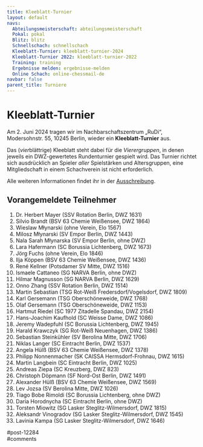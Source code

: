 ```yaml
---
title: Kleeblatt-Turnier 
layout: default
navs:
  Abteilungsmeisterschaft: abteilungsmeisterschaft
  Pokal: pokal
  Blitz: blitz
  Schnellschach: schnellschach
  Kleeblatt-Turnier: kleeblatt-turnier-2024
  Kleeblatt-Turnier 2022: kleeblatt-turnier-2022
  Training: training
  Ergebnisse melden: ergebnisse-melden
  Online Schach: online-chessmail-de
navbar: false
parent_title: Turniere
---
```

<div class="post-12284 page type-page status-publish hentry" id="post-12284">
<h1 class="entry-title">Kleeblatt-Turnier</h1>
<div class="entry-content">
<p>Am 2. Juni 2024 tragen wir im Nachbarschaftszentrum „RuDi“, Modersohnstr. 55, 10245 Berlin, wieder ein <b>Kleeblatt-Turnier</b> aus. </p>
<p>Das (<i>vier</i>blättrige) Kleeblatt steht dabei für die <i>Vierergruppen</i>, in denen jeweils ein DWZ-gewertetes Rundenturnier gespielt wird. Das Turnier richtet sich ausdrücklich an Spieler <i>aller</i> Spielstärken und Altersgruppen, eine Mitgliedschaft in einem Schachverein ist nicht erforderlich.</p>
<p>Alle weiteren Informationen findet ihr in der <a href="https://www.narva-schach.de/wordpress/wp-content/uploads/2024/04/Kleeblatt-Turnier-2024.pdf">Ausschreibung</a>.</p>
<h2>Vorangemeldete Teilnehmer</h2>
<ol>
<li>Dr. Herbert Mayer (SSV Rotation Berlin, DWZ 1631)</li>
<li>Silvio Brandt (BSV 63 Chemie Weißensee, DWZ 1864)</li>
<li>Wieslaw Młynarski (ohne Verein, Elo 1567)</li>
<li>Milosz Młynarski (SV Empor Berlin, DWZ 1443)</li>
<li>Nala Sarah Młynarska (SV Empor Berlin, ohne DWZ)</li>
<li>Lara Hafermann (SC Borussia Lichtenberg, DWZ 1673)</li>
<li>Jörg Fuchs (ohne Verein, Elo 1846)</li>
<li>Ilja Köppen (BSV 63 Chemie Weißensee, DWZ 1436)</li>
<li>René Kellner (Potsdamer SV Mitte, DWZ 1516)</li>
<li>Ismaele Cattaneo (SG NARVA Berlin, ohne DWZ)</li>
<li>Hilmar Magnusson (SG NARVA Berlin, DWZ 1629)</li>
<li>Onno Zhang (SSV Rotation Berlin, DWZ 1514)</li>
<li>Martin Sebastian (TSG Rot-Weiß Fredersdorf/Vogelsdorf, DWZ 1809)</li>
<li>Karl Gersemann (TSG Oberschöneweide, DWZ 1768)</li>
<li>Olaf Gersemann (TSG Oberschöneweide, DWZ 1153)</li>
<li>Hartmut Riedel (SC 1977 Zitadelle Spandau, DWZ 2154)</li>
<li>Hans-Joachim Kaufhold (SC Weisse Dame, DWZ 1086)</li>
<li>Jeremy Wadepfuhl (SC Borussia Lichtenberg, DWZ 1945)</li>
<li>Harald Krawczyk (SG Rot-Weiß Neuenhagen, DWZ 1386)</li>
<li>Sebastian Steinkühler (SV Berolina Mitte, DWZ 1706)</li>
<li>Niklas Langer (SC Eintracht Berlin, DWZ 1537)</li>
<li>Angela Hülß (BSV 63 Chemie Weißensee, DWZ 1378)</li>
<li>Philipp Nonnenmacher (SK CAISSA Hermsdorf-Frohnau, DWZ 1615)</li>
<li>Martin Langbein (SC Eintracht Berlin, DWZ 1025)</li>
<li>Andreas Ziepa (SC Kreuzberg, DWZ 823)</li>
<li>Christoph Döpmann (SF Nord-Ost Berlin, DWZ 1491)</li>
<li>Alexander Hülß (BSV 63 Chemie Weißensee, DWZ 1569)</li>
<li>Lev Jozsa (SV Berolina Mitte, DWZ 1026)</li>
<li>Tiago Bobe Rimoldi (SC Borussia Lichtenberg, ohne DWZ)</li>
<li>Daria Horodnycha (SC Eintracht Berlin, ohne DWZ)</li>
<li>Torsten Miowitz (SG Lasker Steglitz-Wilmersdorf, DWZ 1815)</li>
<li>Aleksandr Vinogradov (SG Lasker Steglitz-Wilmersdorf, DWZ 1545)</li>
<li>Lavinia Kampa (SG Lasker Steglitz-Wilmersdorf, DWZ 1646)</li>
</ol>
</div><!-- .entry-content -->
</div> #post-12284 
<div id="comments">
</div> #comments 
